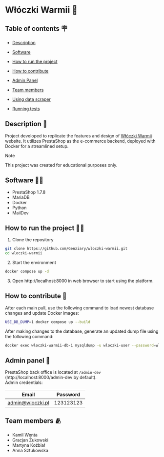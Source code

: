 # Włóczki Warmii 🧶

## Table of contents 🪧

- [Description](#description-)
- [Software](#software-)
- [How to run the project](#how-to-run-the-project-%EF%B8%8F)
- [How to contribute](#how-to-contribute-)
- [Admin Panel](#admin-panel-)
- [Team members](#team-members-)

- [Using data scraper](scraper/README.md)
- [Running tests](tests/README.md)

## Description 📄

Project developed to replicate the features and design of [Włóczki Warmii](https://wloczkiwarmii.pl) website. It 
utilizes PrestaShop as the e-commerce backend, deployed with Docker for a streamlined setup.

> [!NOTE]
> This project was created for educational purposes only.

## Software 🧑‍💻

- PrestaShop 1.7.8
- MariaDB
- Docker
- Python
- MailDev

## How to run the project 🏃‍➡️

1. Clone the repository
```bash
git clone https://github.com/Genziary/wloczki-warmii.git
cd wloczki-warmii
```
2. Start the environment
```bash
docker compose up -d
```
3. Open http://localhost:8000 in web browser to start using the platform.

## How to contribute 🙌
After each main pull, use the following command to load newest database changes and update Docker images:
```bash
USE_DB_DUMP=1 docker compose up --build
```

After making changes to the database, generate an updated dump file using the following command:
```bash
docker exec wloczki-warmii-db-1 mysqldump -u wloczki-user --password=wloczki-password wloczki-warmii > shop/dump.sql
```

## Admin panel 👤

PrestaShop back office is located at `/admin-dev` (http://localhost:8000/admin-dev by default). \
Admin credentials:

|       Email        |       Password       |
|:------------------:|:--------------------:|
| admin@wloczki.pl   |      123123123       |

## Team members 🫂

- Kamil Wenta
- Gracjan Żukowski
- Martyna Koźbiał
- Anna Sztukowska
